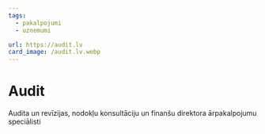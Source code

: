 ```yaml
---
tags:
  - pakalpojumi
  - uznemumi

url: https://audit.lv
card_image: /audit.lv.webp
---
```


# Audit

Audita un revīzijas, nodokļu konsultāciju un finanšu direktora ārpakalpojumu speciālisti
